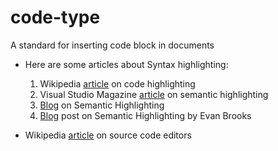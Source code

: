 # code-type
A standard for inserting code block in documents

* Here are some articles about Syntax highlighting:
  1. Wikipedia [article](https://en.wikipedia.org/wiki/Syntax_highlighting) on code highlighting
  2. Visual Studio Magazine [article](https://visualstudiomagazine.com/articles/2014/08/01/semantic-code-highlighting.aspx) on semantic highlighting
  3. [Blog](https://zwabel.wordpress.com/2009/01/08/c-ide-evolution-from-syntax-highlighting-to-semantic-highlighting/) on Semantic Highlighting
  4. [Blog](https://medium.com/@evnbr/coding-in-color-3a6db2743a1e) post on Semantic Highlighting by Evan Brooks

* Wikipedia [article](https://en.wikipedia.org/wiki/Comparison_of_JavaScript-based_source_code_editors) on source code editors
